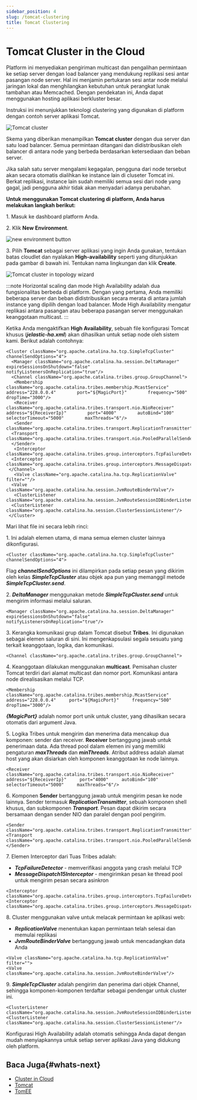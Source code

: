 ```yaml
---
sidebar_position: 4
slug: /tomcat-clustering
title: Tomcat Clustering
---
```


# Tomcat Cluster in the Cloud

Platform ini menyediakan pengiriman multicast dan pengalihan permintaan ke setiap server dengan load balancer yang mendukung replikasi sesi antar pasangan node server. Hal ini menjamin pertukaran sesi antar node melalui jaringan lokal dan menghilangkan kebutuhan untuk perangkat lunak tambahan atau Memcached. Dengan pendekatan ini, Anda dapat menggunakan hosting aplikasi berkluster besar.

Instruksi ini menunjukkan teknologi clustering yang digunakan di platform dengan contoh server aplikasi Tomcat.

![Tomcat cluster](#)

Skema yang diberikan menampilkan **Tomcat cluster** dengan dua server dan satu load balancer. Semua permintaan ditangani dan didistribusikan oleh balancer di antara node yang berbeda berdasarkan ketersediaan dan beban server.

Jika salah satu server mengalami kegagalan, pengguna dari node tersebut akan secara otomatis dialihkan ke instance lain di cluseter Tomcat ini. Berkat replikasi, instance lain sudah memiliki semua sesi dari node yang gagal, jadi pengguna akhir tidak akan menyadari adanya perubahan.

**Untuk menggunakan Tomcat clustering di platform, Anda harus melakukan langkah berikut:**

1\. Masuk ke dashboard platform Anda.

2\. Klik **New** **Environment**.

![new environment button](#)

3\. Pilih **Tomcat** sebagai server aplikasi yang ingin Anda gunakan, tentukan batas cloudlet dan nyalakan **High-availability** seperti yang ditunjukkan pada gambar di bawah ini. Tentukan nama lingkungan dan klik **Create**.

![Tomcat cluster in topology wizard](#)

:::note 
Horizontal scaling dan mode High Availability adalah dua fungsionalitas berbeda di platform. Dengan yang pertama, Anda memiliki beberapa server dan beban didistribusikan secara merata di antara jumlah instance yang dipilih dengan load balancer. Mode High Availability mengatur replikasi antara pasangan atau beberapa pasangan server menggunakan keanggotaan multicast.
:::

Ketika Anda mengaktifkan **High Availability**, sebuah file konfigurasi Tomcat khusus (_**jelastic-ha.xml**_) akan dihasilkan untuk setiap node oleh sistem kami. Berikut adalah contohnya:

```
<Cluster className="org.apache.catalina.ha.tcp.SimpleTcpCluster"       channelSendOptions="4">
  <Manager className="org.apache.catalina.ha.session.DeltaManager"       expireSessionsOnShutdown="false"       notifyListenersOnReplication="true"/>
  <Channel className="org.apache.catalina.tribes.group.GroupChannel">
   <Membership className="org.apache.catalina.tribes.membership.McastService"        address="228.0.0.4"        port="${MagicPort}"        frequency="500"        dropTime="3000"/>
   <Receiver className="org.apache.catalina.tribes.transport.nio.NioReceiver"        address="${ReceiverIp}"        port="4000"        autoBind="100"        selectorTimeout="5000"        maxThreads="6"/>
   <Sender className="org.apache.catalina.tribes.transport.ReplicationTransmitter">
  <Transport className="org.apache.catalina.tribes.transport.nio.PooledParallelSender"/>
  </Sender>
   <Interceptor className="org.apache.catalina.tribes.group.interceptors.TcpFailureDetector"/>
  <Interceptor className="org.apache.catalina.tribes.group.interceptors.MessageDispatch15Interceptor"/>
 </Channel>
   <Valve className="org.apache.catalina.ha.tcp.ReplicationValve"      filter=""/>
  <Valve className="org.apache.catalina.ha.session.JvmRouteBinderValve"/>
   <ClusterListener className="org.apache.catalina.ha.session.JvmRouteSessionIDBinderListener"/>
  <ClusterListener className="org.apache.catalina.ha.session.ClusterSessionListener"/>
 </Cluster>
```

Mari lihat file ini secara lebih rinci:

1\. Ini adalah elemen utama, di mana semua elemen cluster lainnya dikonfigurasi.

```
<Cluster className="org.apache.catalina.ha.tcp.SimpleTcpCluster"        channelSendOptions="4">
```

Flag _**channelSendOptions**_ ini dilampirkan pada setiap pesan yang dikirim oleh kelas _**SimpleTcpCluster**_ atau objek apa pun yang memanggil metode _**SimpleTcpCluster.send**_.

2\. _**DeltaManager**_ menggunakan metode _**SimpleTcpCluster.send**_ untuk mengirim informasi melalui saluran.

```
<Manager className="org.apache.catalina.ha.session.DeltaManager"      expireSessionsOnShutdown="false"      notifyListenersOnReplication="true"/>
```

3\. Kerangka komunikasi grup dalam Tomcat disebut **Tribes**. Ini digunakan sebagai elemen saluran di sini. Ini mengenkapsulasi segala sesuatu yang terkait keanggotaan, logika, dan komunikasi.

```
<Channel className="org.apache.catalina.tribes.group.GroupChannel">
```

4\. Keanggotaan dilakukan menggunakan **multicast**. Pemisahan cluster Tomcat terdiri dari alamat multicast dan nomor port. Komunikasi antara node direalisasikan melalui TCP.

```
<Membership className="org.apache.catalina.tribes.membership.McastService"     address="228.0.0.4"     port="${MagicPort}"     frequency="500"     dropTime="3000"/>
```

_**\{MagicPort\}**_ adalah nomor port unik untuk cluster, yang dihasilkan secara otomatis dari argument Java.

5\. Logika Tribes untuk mengirim dan menerima data mencakup dua komponen: sender dan receiver. **Receiver** bertanggung jawab untuk penerimaan data. Ada thread pool dalam elemen ini yang memiliki pengaturan _**maxThreads**_ dan _**minThreads**_. Atribut address adalah alamat host yang akan disiarkan oleh komponen keanggotaan ke node lainnya.

```
<Receiver className="org.apache.catalina.tribes.transport.nio.NioReceiver"     address="${ReceiverIp}"     port="4000"     autoBind="100"     selectorTimeout="5000"     maxThreads="6"/>
```

6\. Komponen **Sender** bertanggung jawab untuk mengirim pesan ke node lainnya. Sender termasuk _**ReplicationTransmitter**_, sebuah komponen shell khusus, dan subkomponen _**Transport**_. Pesan dapat dikirim secara bersamaan dengan sender NIO dan paralel dengan pool pengirim.

```
<Sender className="org.apache.catalina.tribes.transport.ReplicationTransmitter">
<Transport className="org.apache.catalina.tribes.transport.nio.PooledParallelSender"/>
</Sender>
```

7\. Elemen Interceptor dari Tuas Tribes adalah:

  * _**TcpFailureDetector**_ \- memverifikasi anggota yang crash melalui TCP
  * _**MessageDispatch15Interceptor**_ \- mengirimkan pesan ke thread pool untuk mengirim pesan secara asinkron

```
<Interceptor className="org.apache.catalina.tribes.group.interceptors.TcpFailureDetector"/>
<Interceptor className="org.apache.catalina.tribes.group.interceptors.MessageDispatch15Interceptor"/>
```

8\. Cluster menggunakan valve untuk melacak permintaan ke aplikasi web:

  * _**ReplicationValve**_ menentukan kapan permintaan telah selesai dan memulai replikasi
  * _**JvmRouteBinderValve**_ bertanggung jawab untuk mencadangkan data Anda

```
<Valve className="org.apache.catalina.ha.tcp.ReplicationValve"       filter="">
<Valve className="org.apache.catalina.ha.session.JvmRouteBinderValve"/>
```

9\. _**SimpleTcpCluster**_ adalah pengirim dan penerima dari objek Channel, sehingga komponen-komponen terdaftar sebagai pendengar untuk cluster ini.

```
<ClusterListener className="org.apache.catalina.ha.session.JvmRouteSessionIDBinderListener"/>
<ClusterListener className="org.apache.catalina.ha.session.ClusterSessionListener"/>
```

Konfigurasi High Availability adalah otomatis sehingga Anda dapat dengan mudah menyiapkannya untuk setiap server aplikasi Java yang didukung oleh platform.

## Baca Juga{#whats-next}

  * [Cluster in Cloud](<https://docs.dewacloud.com/docs/cluster-in-cloud/>)
  * [Tomcat](<https://docs.dewacloud.com/docs/tomcat/>)
  * [TomEE](<https://docs.dewacloud.com/docs/tomee/>)